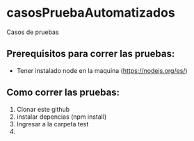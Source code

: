 # casosPruebaAutomatizados
Casos de pruebas

## Prerequisitos para correr las pruebas:
- Tener instalado node en la maquina (https://nodejs.org/es/)

## Como correr las pruebas:

1) Clonar este github
2) instalar depencias (npm install)
3) Ingresar a la carpeta test
4) 

